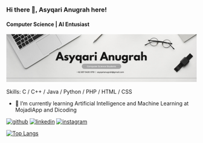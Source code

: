 ### Hi there 👋, Asyqari Anugrah here!
#### Computer Science | AI Entusiast
![Computer Science | AI Entusiast](https://github.com/asyqari/asyqari/blob/19f9df2c642d9ad469c97e94ea44ae907bb2a082/Grey%20Minimalist%20Corporate%20Personal%20Profile%20LinkedIn%20Banner.png)

Skills: C / C++ / Java / Python / PHP / HTML / CSS

- 🌱 I’m currently learning Artificial Intelligence and Machine Learning at MojadiApp and Dicoding 


[<img src='https://cdn.jsdelivr.net/npm/simple-icons@3.0.1/icons/github.svg' alt='github' height='40'>](https://github.com/asyqari)  [<img src='https://cdn.jsdelivr.net/npm/simple-icons@3.0.1/icons/linkedin.svg' alt='linkedin' height='40'>](https://www.linkedin.com/in/asyqarianugrah/)  [<img src='https://cdn.jsdelivr.net/npm/simple-icons@3.0.1/icons/instagram.svg' alt='instagram' height='40'>](https://www.instagram.com/asyqari/)  

[![Top Langs](https://github-readme-stats.vercel.app/api/top-langs/?username=asyqari&show_icons=true&theme=radical)](https://github.com/anuraghazra/github-readme-stats)

